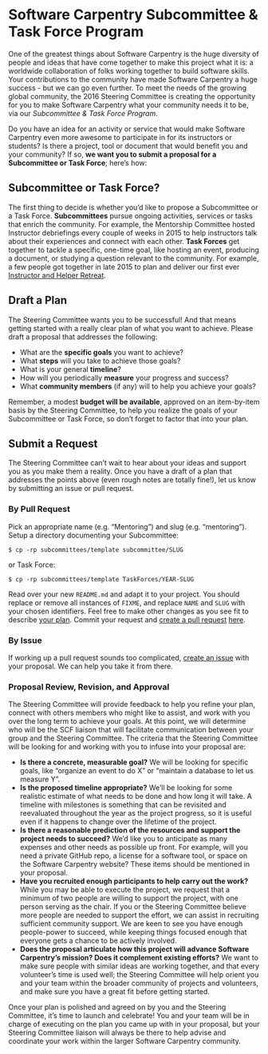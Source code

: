 # Software Carpentry Subcommittee & Task Force Program

One of the greatest things about Software Carpentry is the huge diversity of people and ideas that have come together to make this project what it is: a worldwide collaboration of folks working together to build software skills. Your contributions to the community have made Software Carpentry a huge success - but we can go even further. To meet the needs of the growing global community, the 2016 Steering Committee is creating the opportunity for you to make Software Carpentry what your community needs it to be, via our *Subcommittee & Task Force Program*.

Do you have an idea for an activity or service that would make Software Carpentry even more awesome to participate in for its instructors or students? Is there a project, tool or document that would benefit you and your community? If so, **we want you to submit a proposal for a Subcommittee or Task Force**; here’s how:

## Subcommittee or Task Force?

The first thing to decide is whether you’d like to propose a Subcommittee or a Task Force.
**Subcommittees** pursue ongoing activities, services or tasks that enrich the community. For example, the Mentorship Committee hosted Instructor debriefings every couple of weeks in 2015 to help instructors talk about their experiences and connect with each other.
**Task Forces** get together to tackle a specific, one-time goal, like hosting an event, producing a document, or studying a question relevant to the community. For example, a few people got together in late 2015 to plan and deliver our first ever [Instructor and Helper Retreat](http://swcarpentry.github.io/instructor-retreat-2015/).

## Draft a Plan

The Steering Committee wants you to be successful! And that means getting started with a really clear plan of what you want to achieve. Please draft a proposal that addresses the following:

 - What are the **specific goals** you want to achieve?
 - What **steps** will you take to achieve those goals?
 - What is your general **timeline**? 
 - How will you periodically **measure** your progress and success?
 - What **community members** (if any) will to help you achieve your goals?

Remember, a modest **budget will be available**, approved on an item-by-item basis by the Steering Committee, to help you realize the goals of your Subcommittee or Task Force, so don’t forget to factor that into your plan.

## Submit a Request

The Steering Committee can’t wait to hear about your ideas and support you as you make them a reality. Once you have a draft of a plan that addresses the points above (even rough notes are totally fine!), let us know by submitting an issue or pull request.

### By Pull Request

Pick an appropriate name (e.g. “Mentoring”) and slug
(e.g. “mentoring”).  Setup a directory documenting your Subcommittee:

    $ cp -rp subcommittees/template subcommittee/SLUG

or Task Force:

    $ cp -rp subcommittees/template TaskForces/YEAR-SLUG

Read over your new `README.md` and adapt it to your project.  You
should replace or remove all instances of `FIXME`, and replace `NAME`
and `SLUG` with your chosen identifiers.  Feel free to make other
changes as you see fit to describe [your plan](#draft-a-plan).  Commit
your request and [create a pull
request](https://help.github.com/articles/creating-a-pull-request/)
[here](https://github.com/swcarpentry/board/pulls).

### By Issue

If working up a pull request sounds too complicated,
[create an issue](https://github.com/swcarpentry/board/issues/new)
with your proposal.  We can help you take it from there.

### Proposal Review, Revision, and Approval

The Steering Committee will provide feedback to help you refine your plan, connect with others members who might like to assist, and work with you over the long term to achieve your goals. At this point, we will determine who will be the SCF liaison that will facilitate communication between your group and the Steering Committee. The criteria that the Steering Committee will be looking for and working with you to infuse into your proposal are:

 - **Is there a concrete, measurable goal?**  We will be looking for specific goals, like “organize an event to do X” or “maintain a database to let us measure Y”. 
 - **Is the proposed timeline appropriate?** We’ll be looking for some realistic estimate of what needs to be done and how long it will take. A timeline with milestones is something that can be revisited and reevaluated throughout the year as the project progress, so it is useful even if it happens to change over the lifetime of the project.
 - **Is there a reasonable prediction of the resources and support the project needs to succeed?** We’d like you to anticipate as many expenses and other needs as possible up front. For example, will you need a private GitHub repo, a license for a software tool, or space on the Software Carpentry website? These items should be mentioned in your proposal. 
 - **Have you recruited enough participants to help carry out the work?**  While you may be able to execute the project, we request that a minimum of two people are willing to support the project, with one person serving as the chair. If you or the Steering Committee believe more people are needed to support the effort, we can assist in recruiting sufficient community support.  We are keen to see you have enough people-power to succeed, while keeping things focused enough that everyone gets a chance to be actively involved.
 - **Does the proposal articulate how this project will advance Software Carpentry’s mission? Does it complement existing efforts?** We want to make sure people with similar ideas are working together, and that every volunteer’s time is used well; the Steering Committee will help orient you and your team within the broader community of projects and volunteers, and make sure you have a great fit before getting started. 

Once your plan is polished and agreed on by you and the Steering Committee, it’s time to launch and celebrate! You and your team will be in charge of executing on the plan you came up with in your proposal, but your Steering Committee liaison will always be there to help advise and coordinate your work within the larger Software Carpentry community.
